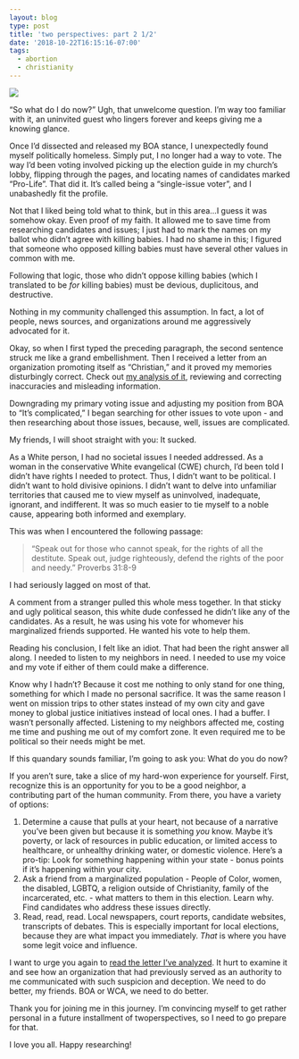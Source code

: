 ```yaml
---
layout: blog
type: post
title: 'two perspectives: part 2 1/2'
date: '2018-10-22T16:15:16-07:00'
tags:
  - abortion
  - christianity
---
```

![](/images/uploads/arrows-conflict-directions-434446.jpg)

“So what do I do now?” Ugh, that unwelcome question. I’m way too familiar with it, an uninvited guest who lingers forever and keeps giving me a knowing glance.

Once I’d dissected and released my BOA stance, I unexpectedly found myself politically homeless. Simply put, I no longer had a way to vote. The way I’d been voting involved picking up the election guide in my church’s lobby, flipping through the pages, and locating names of candidates marked “Pro-Life”. That did it. It’s called being a “single-issue voter”, and I unabashedly fit the profile.

Not that I liked being told what to think, but in this area…I guess it was somehow okay. Even proof of my faith. It allowed me to save time from researching candidates and issues; I just had to mark the names on my ballot who didn’t agree with killing babies. I had no shame in this; I figured that someone who opposed killing babies must have several other values in common with me.

Following that logic, those who didn’t oppose killing babies (which I translated to be _for_ killing babies) must be devious, duplicitous, and destructive.

Nothing in my community challenged this assumption. In fact, a lot of people, news sources, and organizations around me aggressively advocated for it.

Okay, so when I first typed the preceding paragraph, the second sentence struck me like a grand embellishment. Then I received a letter from an organization promoting itself as “Christian,” and it proved my memories disturbingly correct. Check out [my analysis of it](http://www.jessicasmarquis.com/post/2018-10-21-boa-letter-markup/), reviewing and correcting inaccuracies and misleading information.

Downgrading my primary voting issue and adjusting my position from BOA to “It’s complicated,” I began searching for other issues to vote upon - and then researching about those issues, because, well, issues are complicated.

My friends, I will shoot straight with you: It sucked.

As a White person, I had no societal issues I needed addressed. As a woman in the conservative White evangelical (CWE) church, I’d been told I didn’t have rights I needed to protect. Thus, I didn’t want to be political. I didn’t want to hold divisive opinions. I didn’t want to delve into unfamiliar territories that caused me to view myself as uninvolved, inadequate, ignorant, and indifferent. It was so much easier to tie myself to a noble cause, appearing both informed and exemplary.

This was when I encountered the following passage:

> “Speak out for those who cannot speak, for the rights of all the destitute. Speak out, judge righteously, defend the rights of the poor and needy.” Proverbs 31:8-9

I had seriously lagged on most of that.

A comment from a stranger pulled this whole mess together. In that sticky and ugly political season, this white dude confessed he didn’t like any of the candidates. As a result, he was using his vote for whomever his marginalized friends supported. He wanted his vote to help them.

Reading his conclusion, I felt like an idiot. That had been the right answer all along. I needed to listen to my neighbors in need. I needed to use my voice and my vote if either of them could make a difference.

Know why I hadn’t? Because it cost me nothing to only stand for one thing, something for which I made no personal sacrifice. It was the same reason I went on mission trips to other states instead of my own city and gave money to global justice initiatives instead of local ones. I had a buffer. I wasn’t personally affected. Listening to my neighbors affected me, costing me time and pushing me out of my comfort zone. It even required me to be political so their needs might be met.

If this quandary sounds familiar, I’m going to ask you: What do you do now?

If you aren’t sure, take a slice of my hard-won experience for yourself. First, recognize this is an opportunity for you to be a good neighbor, a contributing part of the human community. From there, you have a variety of options:

1. Determine a cause that pulls at your heart, not because of a narrative you’ve been given but because it is something _you_ know. Maybe it’s poverty, or lack of resources in public education, or limited access to healthcare, or unhealthy drinking water, or domestic violence. Here’s a pro-tip: Look for something happening within your state - bonus points if it’s happening within your city.
2. Ask a friend from a marginalized population - People of Color, women, the disabled, LGBTQ, a religion outside of Christianity, family of the incarcerated, etc. - what matters to them in this election. Learn why. Find candidates who address these issues directly.
3. Read, read, read. Local newspapers, court reports, candidate websites, transcripts of debates. This is especially important for local elections, because they are what impact you immediately. _That_ is where you have some legit voice and influence.

I want to urge you again to [read the letter I’ve analyzed](http://www.jessicasmarquis.com/post/2018-10-21-boa-letter-markup/). It hurt to examine it and see how an organization that had previously served as an authority to me communicated with such suspicion and deception. We need to do better, my friends. BOA or WCA, we need to do better.

Thank you for joining me in this journey. I’m convincing myself to get rather personal in a future installment of twoperspectives, so I need to go prepare for that.

I love you all. Happy researching!
